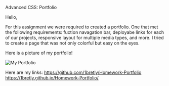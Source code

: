 Advanced CSS: Portfolio

Hello,

For this assignment we were required to created a portfolio. One that met the following requirements: fuction navagation bar, deployabe links for each of our projects, responsive layout for multiple media types, and more. I tried to create a page that was not only colorful but easy on the eyes.

Here is a picture of my portfolio!

![My Portfolio](.//assets/images/PortfolioReadME.jpg) 

Here are my links:
https://github.com/1bretly/Homework-Portfolio
https://1bretly.github.io/Homework-Portfolio/

